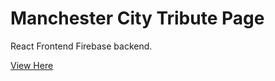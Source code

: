 # Manchester City Tribute Page


React Frontend Firebase backend. 

[View Here](https://distracted-shannon-bf1af7.netlify.com/)
